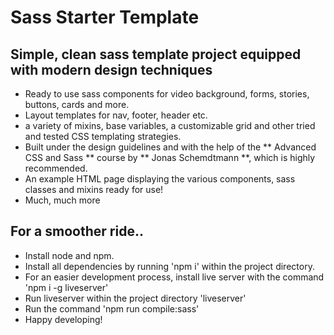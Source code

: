 # Sass Starter Template
## Simple, clean sass template project equipped with modern design techniques

* Ready to use sass components for video background, forms, stories, buttons, cards and more.
* Layout templates for nav, footer, header etc.
* a variety of mixins, base variables, a customizable grid and other tried and tested CSS templating strategies.
* Built under the design guidelines and with the help of the ** Advanced CSS and Sass ** course by ** Jonas Schemdtmann **, which is highly recommended.
* An example HTML page displaying the various components, sass classes and mixins ready for use!
* Much, much more

## For a smoother ride..
* Install node and npm.
* Install all dependencies by running 'npm i' within the project directory.
* For an easier development process, install live server with the command 'npm i -g liveserver'
* Run liveserver within the project directory 'liveserver'
* Run the command 'npm run compile:sass'
* Happy developing!